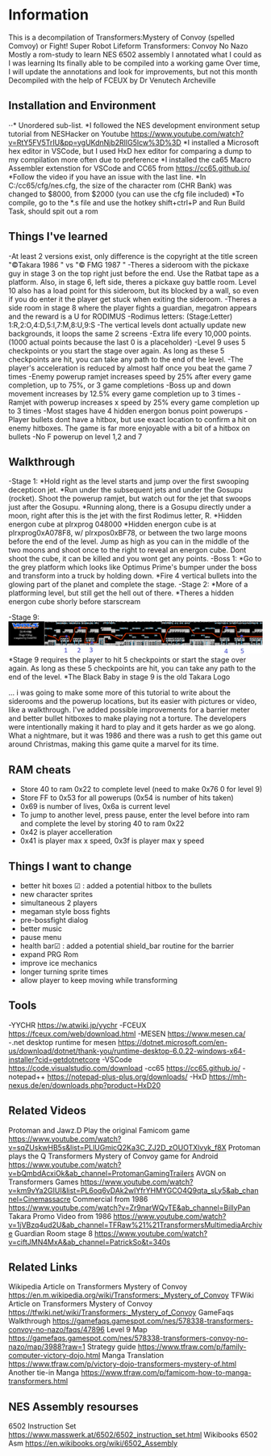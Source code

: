 #  Information
This is a decompilation of Transformers:Mystery of Convoy (spelled Comvoy) or Fight! Super Robot Lifeform Transformers: Convoy No Nazo
Mostly a rom-study to learn NES 6502 assembly
I annotated what I could as I was learning
Its finally able to be compiled into a working game
Over time, I will update the annotations and look for improvements, but not this month
Decompiled with the help of FCEUX by Dr Venutech Archeville

##   Installation and Environment
⋅⋅* Unordered sub-list. 
*I followed the NES development environment setup tutorial from NESHacker on Youtube https://www.youtube.com/watch?v=RtY5FV5TrIU&pp=ygUKdnNjb2RlIG5lcw%3D%3D
*I installed a Microsoft hex editor in VSCode, but I used HxD hex editor for comparing a dump to my compilation more often due to preference
*I installed the ca65 Macro Assembler extenstion for VSCode and CC65 from https://cc65.github.io/
*Follow the video if you have an issue with the last line.
*In C:/cc65/cfg/nes.cfg, the size of the character rom (CHR Bank) was changed to $8000, from $2000 (you can use the cfg file included)
*To compile, go to the *.s file and use the hotkey shift+ctrl+P and Run Build Task, should spit out a rom

##   Things I've learned
-At least 2 versions exist, only difference is the copyright at the title screen "©Takara 1986 " vs "© FMG 1987  "
-Theres a sideroom with the pickaxe guy in stage 3 on the top right just before the end. Use the Ratbat tape as a platform. Also, in stage 6, left side, theres a pickaxe guy battle room. Level 10 also has a load point for this sideroom, but its blocked by a wall, so even if you do enter it the player get stuck when exiting the sideroom.
-Theres a side room in stage 8 where the player fights a guardian, megatron appears and the reward is a U for RODIMUS
-Rodimus letters: (Stage:Letter) 1:R,2:O,4:D,5:I,7:M,8:U,9:S
-The vertical levels dont actually update new backgrounds, it loops the same 2 screens
-Extra life every 10,000 points. (1000 actual points because the last 0 is a placeholder)
-Level 9 uses 5 checkpoints or you start the stage over again. As long as these 5 checkpoints are hit, you can take any path to the end of the level.
-The player's acceleration is reduced by almost half once you beat the game 7 times
-Enemy powerup ramjet increases speed by 25% after every game completion, up to 75%, or 3 game completions
-Boss up and down movement increases by 12.5% every game completion up to 3 times
-Ramjet with powerup increases x speed by 25% every game completion up to 3 times
-Most stages have 4 hidden energon bonus point powerups
-Player bullets dont have a hitbox, but use exact location to confirm a hit on enemy hitboxes. The game is far more enjoyable with a bit of a hitbox on bullets
-No F powerup on level 1,2 and 7

##   Walkthrough
-Stage 1: 
*Hold right as the level starts and jump over the first swooping decepticon jet. 
*Run under the subsequent jets and under the Gosupu (rocket). Shoot the powerup ramjet, but watch out for the jet that swoops just after the Gosupu.
*Running along, there is a Gosupu directly under a moon, right after this is the jet with the first Rodimus letter, R.
*Hidden energon cube at plrxprog 048000
*Hidden energon cube is at plrxprog0xA078F8, w/ plrxpos0xBF78, or between the two large moons before the end of the level. Jump as high as you can in the middle of the two moons and shoot once to the right to reveal an energon cube. Dont shoot the cube, it can be killed and you wont get any points.
-Boss 1:
*Go to the grey platform which looks like Optimus Prime's bumper under the boss and transform into a truck by holding down.
*Fire 4 vertical bullets into the glowing part of the planet and complete the stage.
-Stage 2:
*More of a platforming level, but still get the hell out of there.
*Theres a hidden energon cube shorly before starscream

-Stage 9:
![Level 9 map](https://github.com/Fixatron/TFRom-Recreation/blob/main/images/level9map.png)
*Stage 9 requires the player to hit 5 checkpoints or start the stage over again. As long as these 5 checkpoints are hit, you can take any path to the end of the level.
*The Black Baby in stage 9 is the old Takara Logo

   ... i was going to make some more of this tutorial to write about the siderooms and the powerup locations, but its easier with pictures or video, like a walkthrough. I've added possible improvements for a barrier meter and better bullet hitboxes to make playing not a torture. The developers were intentionally making it hard to play and it gets harder as we go along. What a nightmare, but it was 1986 and there was a rush to get this game out around Christmas, making this game quite a marvel for its time.

##   RAM cheats
- Store 40 to ram 0x22 to complete level (need to make 0x76 0 for level 9)
- Store FF to 0x53 for all powerups (0x54 is number of hits taken)
- 0x69 is number of lives, 0x6a is current level
- To jump to another level, press pause, enter the level before into ram and complete the level by storing 40 to ram 0x22
- 0x42 is player accelleration
- 0x41 is player max x speed, 0x3f is player max y speed

##   Things I want to change
- better hit boxes  ☑ : added a potential hitbox to the bullets
- new character sprites
- simultaneous 2 players
- megaman style boss fights
- pre-bossfight dialog
- better music
- pause menu
- health bar☑ : added a potential shield_bar routine for the barrier
- expand PRG Rom
- improve ice mechanics
- longer turning sprite times
- allow player to keep moving while transforming

##   Tools
-YYCHR  https://w.atwiki.jp/yychr
-FCEUX  https://fceux.com/web/download.html
-MESEN  https://www.mesen.ca/
-.net desktop runtime for mesen https://dotnet.microsoft.com/en-us/download/dotnet/thank-you/runtime-desktop-6.0.22-windows-x64-installer?cid=getdotnetcore
-VSCode https://code.visualstudio.com/download
-cc65   https://cc65.github.io/
-notepad++  https://notepad-plus-plus.org/downloads/
-HxD    https://mh-nexus.de/en/downloads.php?product=HxD20

##   Related Videos
Protoman and Jawz.D Play the original Famicom game https://www.youtube.com/watch?v=sqZUskwHB5s&list=PLlUGmicQ2Ka3C_ZJ2D_zOUOTXlvyk_f8X
Protoman plays the Q Transformers Mystery of Convoy game for Android https://www.youtube.com/watch?v=bQmbdAcxiOk&ab_channel=ProtomanGamingTrailers
AVGN on Transformers Games https://www.youtube.com/watch?v=km9vYa2GIUI&list=PL6oq6vDAk2wlYfrYHMYGCO4Q9qta_sLy5&ab_channel=Cinemassacre
Commercial from 1986 https://www.youtube.com/watch?v=Zr9narWQvTE&ab_channel=BillyPan
Takara Promo Video from 1986 https://www.youtube.com/watch?v=1jVBzq4ud2U&ab_channel=TFRaw%21%21TransformersMultimediaArchive
Guardian Room stage 8 https://www.youtube.com/watch?v=ciftJMN4MxA&ab_channel=PatrickSo&t=340s


##   Related Links
Wikipedia Article on Transformers Mystery of Convoy https://en.m.wikipedia.org/wiki/Transformers:_Mystery_of_Convoy
TFWiki Article on Transformers Mystery of Convoy https://tfwiki.net/wiki/Transformers:_Mystery_of_Convoy
GameFaqs Walkthrough https://gamefaqs.gamespot.com/nes/578338-transformers-convoy-no-nazo/faqs/47896
Level 9 Map     https://gamefaqs.gamespot.com/nes/578338-transformers-convoy-no-nazo/map/3988?raw=1
Strategy guide https://www.tfraw.com/p/family-computer-victory-dojo.html
Manga Translation https://www.tfraw.com/p/victory-dojo-transformers-mystery-of.html
Another tie-in Manga https://www.tfraw.com/p/famicom-how-to-manga-transformers.html


##   NES Assembly resourses
6502 Instruction Set    https://www.masswerk.at/6502/6502_instruction_set.html
Wikibooks 6502 Asm      https://en.wikibooks.org/wiki/6502_Assembly

